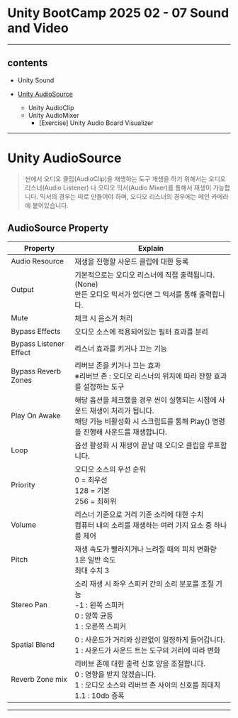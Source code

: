 # Unity BootCamp 2025 02 - 07 Sound and Video

<hr/>

## contents

+ Unity Sound
  
+ [Unity AudioSource](#unity-audiosource)
   
  + Unity AudioClip
  + Unity AudioMixer
    + [Exercise] Unity Audio Board Visualizer



<hr/>

# Unity AudioSource
> 씬에서 오디오 클립(AudioClip)을 재생하는 도구
재생을 하기 위해서는 오디오 리스너(Audio Listener)
나 오디오 믹서(Audio Mixer)를 통해서 재생이 가능합니다.
믹서의 경우는 따로 만들어야 하며,
오디오 리스너의 경우에는 메인 카메라에 붙어있습니다.

## AudioSource Property
|Property|Explain|
|--------|----------------------------|
|Audio Resource|재생을 진행할 사운드 클립에 대한 등록|
|Output|기본적으로는 오디오 리스너에 직접 출력됩니다.(None) <br> 만든 오디오 믹서가 있다면 그 믹서를 통해 출력합니다.|
|Mute|체크 시 음소거 처리|
|Bypass Effects|오디오 소스에 적용되어있는 필터 효과를 분리
|Bypass Listener Effect|리스너 효과를 키거나 끄는 기능|
|Bypass Reverb Zones|리버브 존을 키거나 끄는 효과 <br> ※리버브 존 : 오디오 리스너의 위치에 따라 잔향 효과를 설정하는 도구 |
|Play On Awake|해당 옵션을 체크했을 경우 씬이 실행되는 시점에 사운드 재생이 처리가 됩니다.<br>해당 기능 비활성화 시 스크립트를 통해 Play() 명령을 진행해 사운드를 재생합니다.|
|Loop |옵션 활성화 시 재생이 끝날 때 오디오 클립을 루프합니다.|
|Priority|오디오 소스의 우선 순위<br> 0 = 최우선<br> 128 = 기본<br> 256 = 최하위|             
|Volume|리스너 기준으로 거리 기준 소리에 대한 수치<br> 컴퓨터 내의 소리를 재생하는 여러 가지 요소 중 하나를 제어	|         
|Pitch|재생 속도가 빨라지거나 느려질 때의 피치 변화량<br>1은 일반 속도<br>최대 수치 3|
|Stereo Pan|소리 재생 시 좌우 스피커 간의 소리 분포를 조절 기능<br>-1 : 왼쪽 스피커<br>0 : 양쪽 균등<br>1 : 오른쪽 스피커|
|Spatial Blend|0 : 사운드가 거리와 상관없이 일정하게 들어갑니다. <br> 1 : 사운드가 사운드 트는 도구의 거리에 따라 변화 |    
|Reverb Zone mix|리버브 존에 대한 출력 신호 양을 조절합니다.<br>0 :  영향을 받지 않겠습니다.<br>1 : 오디오 소스와 리버브 존 사이의 신호를 최대치<br>1.1 : 10db 증폭|     
                     
<hr/>
